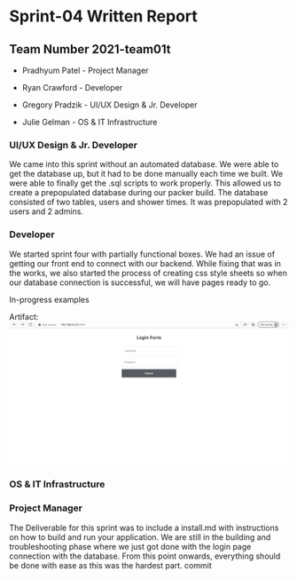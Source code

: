 # Sprint-04 Written Report

## Team Number  2021-team01t



* Pradhyum Patel - Project Manager

* Ryan Crawford - Developer 

* Gregory Pradzik - UI/UX Design & Jr. Developer

* Julie Gelman - OS & IT Infrastructure



### UI/UX Design & Jr. Developer
We came into this sprint without an automated database.  We were able to get the database up, but it had to be done manually each time we built.  We were able to finally get the .sql scripts to work properly.  This allowed us to create a prepopulated database during our packer build.  The database consisted of two tables, users and shower times.  It was prepopulated with 2 users and 2 admins.  


### Developer
We started sprint four with partially functional boxes. We had an issue of getting our front end to connect with our backend. While fixing that was in the works, we also started the process of creating css style sheets so when our database connection is successful, we will have pages ready to go.

In-progress examples 

Artifact:
![sample css](images/BrowserPageLogin.jpg "Sample of Login")

### OS & IT Infrastructure


### Project Manager

The Deliverable for this sprint was to include a install.md with instructions on how to build and run your application. We are still in the building and troubleshooting phase where we just got done with the login page connection with the database. From this point onwards, everything should be done with ease as this was the hardest part. commit
